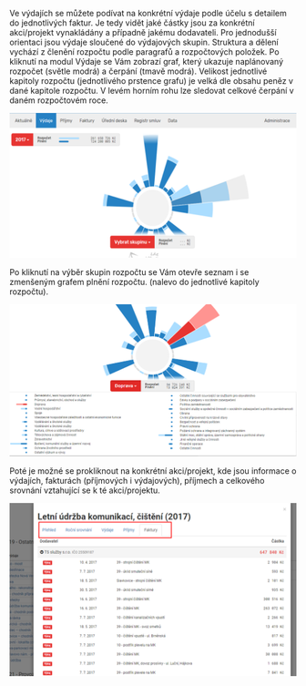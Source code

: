 Ve výdajích se můžete podívat na konkrétní výdaje podle účelu s detailem do jednotlivých faktur. Je tedy vidět jaké částky jsou za konkrétní akci/projekt vynakládány a případně jakému dodavateli. Pro jednodušší orientaci jsou výdaje sloučené do výdajových skupin. Struktura a dělení vychází z členění rozpočtu podle paragrafů a rozpočtových položek. Po kliknutí na modul Výdaje se Vám zobrazí graf, který ukazuje naplánovaný rozpočet (světle modrá) a čerpání (tmavě modrá). Velikost jednotlivé kapitoly rozpočtu (jednotlivého prstence grafu) je velká dle obsahu peněz v dané kapitole rozpočtu. V levém horním rohu lze sledovat celkové čerpání v daném rozpočtovém roce. 

![vydaje_1](Vydaje_1.png)

Po kliknutí na výběr skupin rozpočtu se Vám otevře seznam i se zmenšeným grafem plnění rozpočtu. (nalevo do jednotlivé kapitoly rozpočtu).

![vydaje_2](Vydaje_2.png)

Poté je možné se prokliknout na konkrétní akci/projekt, kde jsou informace o výdajích, fakturách (příjmových i výdajových), příjmech a celkového srovnání vztahující se k té akci/projektu.

![vydaje_3](Vydaje_3.png)

